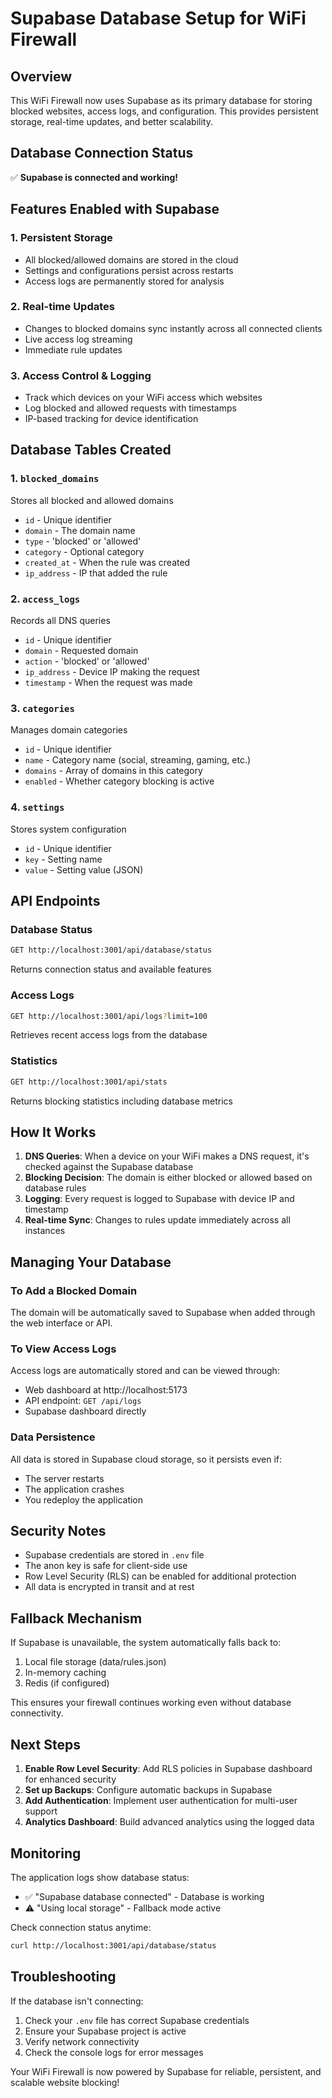 # Supabase Database Setup for WiFi Firewall

## Overview
This WiFi Firewall now uses Supabase as its primary database for storing blocked websites, access logs, and configuration. This provides persistent storage, real-time updates, and better scalability.

## Database Connection Status
✅ **Supabase is connected and working!**

## Features Enabled with Supabase

### 1. Persistent Storage
- All blocked/allowed domains are stored in the cloud
- Settings and configurations persist across restarts
- Access logs are permanently stored for analysis

### 2. Real-time Updates
- Changes to blocked domains sync instantly across all connected clients
- Live access log streaming
- Immediate rule updates

### 3. Access Control & Logging
- Track which devices on your WiFi access which websites
- Log blocked and allowed requests with timestamps
- IP-based tracking for device identification

## Database Tables Created

### 1. `blocked_domains`
Stores all blocked and allowed domains
- `id` - Unique identifier
- `domain` - The domain name
- `type` - 'blocked' or 'allowed'
- `category` - Optional category
- `created_at` - When the rule was created
- `ip_address` - IP that added the rule

### 2. `access_logs`
Records all DNS queries
- `id` - Unique identifier
- `domain` - Requested domain
- `action` - 'blocked' or 'allowed'
- `ip_address` - Device IP making the request
- `timestamp` - When the request was made

### 3. `categories`
Manages domain categories
- `id` - Unique identifier
- `name` - Category name (social, streaming, gaming, etc.)
- `domains` - Array of domains in this category
- `enabled` - Whether category blocking is active

### 4. `settings`
Stores system configuration
- `id` - Unique identifier
- `key` - Setting name
- `value` - Setting value (JSON)

## API Endpoints

### Database Status
```bash
GET http://localhost:3001/api/database/status
```
Returns connection status and available features

### Access Logs
```bash
GET http://localhost:3001/api/logs?limit=100
```
Retrieves recent access logs from the database

### Statistics
```bash
GET http://localhost:3001/api/stats
```
Returns blocking statistics including database metrics

## How It Works

1. **DNS Queries**: When a device on your WiFi makes a DNS request, it's checked against the Supabase database
2. **Blocking Decision**: The domain is either blocked or allowed based on database rules
3. **Logging**: Every request is logged to Supabase with device IP and timestamp
4. **Real-time Sync**: Changes to rules update immediately across all instances

## Managing Your Database

### To Add a Blocked Domain
The domain will be automatically saved to Supabase when added through the web interface or API.

### To View Access Logs
Access logs are automatically stored and can be viewed through:
- Web dashboard at http://localhost:5173
- API endpoint: `GET /api/logs`
- Supabase dashboard directly

### Data Persistence
All data is stored in Supabase cloud storage, so it persists even if:
- The server restarts
- The application crashes
- You redeploy the application

## Security Notes

- Supabase credentials are stored in `.env` file
- The anon key is safe for client-side use
- Row Level Security (RLS) can be enabled for additional protection
- All data is encrypted in transit and at rest

## Fallback Mechanism

If Supabase is unavailable, the system automatically falls back to:
1. Local file storage (data/rules.json)
2. In-memory caching
3. Redis (if configured)

This ensures your firewall continues working even without database connectivity.

## Next Steps

1. **Enable Row Level Security**: Add RLS policies in Supabase dashboard for enhanced security
2. **Set up Backups**: Configure automatic backups in Supabase
3. **Add Authentication**: Implement user authentication for multi-user support
4. **Analytics Dashboard**: Build advanced analytics using the logged data

## Monitoring

The application logs show database status:
- ✅ "Supabase database connected" - Database is working
- ⚠️ "Using local storage" - Fallback mode active

Check connection status anytime:
```bash
curl http://localhost:3001/api/database/status
```

## Troubleshooting

If the database isn't connecting:
1. Check your `.env` file has correct Supabase credentials
2. Ensure your Supabase project is active
3. Verify network connectivity
4. Check the console logs for error messages

Your WiFi Firewall is now powered by Supabase for reliable, persistent, and scalable website blocking!